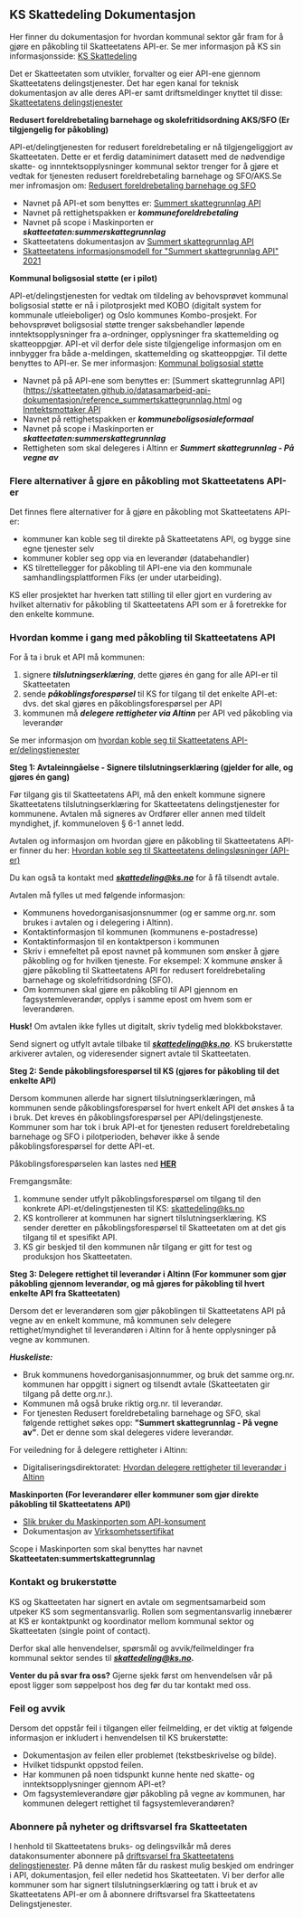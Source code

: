 ## KS Skattedeling Dokumentasjon

Her finner du dokumentasjon for hvordan kommunal sektor går fram for å gjøre en påkobling til Skatteetatens API-er. 
Se mer informasjon på KS sin informasjonsside: [KS Skattedeling](https://www.ks.no/skattedeling)

Det er Skatteetaten som utvikler, forvalter og eier API-ene gjennom Skatteetatens delingstjenester. Det har egen kanal for teknisk dokumentasjon av alle deres API-er samt driftsmeldinger knyttet til disse: [Skatteetatens delingstjenester](https://skatteetaten.github.io/datasamarbeid-api-dokumentasjon/index.html)

**Redusert foreldrebetaling barnehage og skolefritidsordning AKS/SFO (Er tilgjengelig for påkobling)**

API-et/delingtjenesten for redusert foreldrebetaling  er nå tilgjengeliggjort av Skatteetaten. Dette er et ferdig dataminimert datasett med de nødvendige skatte- og innntektsopplysninger kommunal sektor trenger for å gjøre et vedtak for tjenesten redusert foreldrebetaling barnehage og SFO/AKS.Se mer infromasjon om: [Redusert foreldrebetaling barnehage og SFO](https://www.ks.no/fagomrader/digitalisering/felleslosninger/deling-av-opplysninger-fra-skatteetaten/barnehage-og-skolefritidsordning/)    

- Navnet på API-et som benyttes er: [Summert skattegrunnlag API](https://skatteetaten.github.io/datasamarbeid-api-dokumentasjon/reference_summertskattegrunnlag.html)
- Navnet på rettighetspakken er ***kommuneforeldrebetaling***
- Navnet på scope i Maskinporten er ***skatteetaten:summerskattegrunnlag***
- Skatteetatens dokumentasjon av [Summert skattegrunnlag API](https://skatteetaten.github.io/datasamarbeid-api-dokumentasjon/reference_summertskattegrunnlag.html)
- [Skatteetatens informasjonsmodell for "Summert skattegrunnlag API" 2021](https://skatteetaten.github.io/datasamarbeid-api-dokumentasjon/data_summertskattegrunnlag2021)

**Kommunal boligsosial støtte (er i pilot)**

API-et/delingstjenesten for vedtak om tildeling av behovsprøvet kommunal boligsosial støtte er nå i pilotprosjekt med KOBO (digitalt system for kommunale utleieboliger) og Oslo kommunes Kombo-prosjekt. For behovsprøvet boligsosial støtte trenger saksbehandler løpende inntektsopplysninger fra a-ordninger, opplysninger fra skattemelding og skatteoppgjør. API-et vil derfor dele siste tilgjengelige informasjon om en innbygger fra både a-meldingen, skattemelding og skatteoppgjør. Til dette benyttes to API-er. Se mer informasjon: [Kommunal boligsosial støtte](https://www.ks.no/fagomrader/digitalisering/felleslosninger/deling-av-opplysninger-fra-skatteetaten/kommunal-bolig-og-kommunal-bostotte/)

- Navnet på på API-ene som benyttes er: [Summert skattegrunnlag API](https://skatteetaten.github.io/datasamarbeid-api-dokumentasjon/reference_summertskattegrunnlag.html og [Inntektsmottaker API](https://skatteetaten.github.io/datasamarbeid-api-dokumentasjon/reference_inntektsmottaker.html)
- Navnet på rettighetspakken er ***kommuneboligsosialeformaal***
- Navnet på scope i Maskinporten er ***skatteetaten:summerskattegrunnlag***
- Rettigheten som skal delegeres i Altinn er ***Summert skattegrunnlag - På vegne av***

### Flere alternativer å gjøre en påkobling mot Skatteetatens API-er
Det finnes flere alternativer for å gjøre en påkobling mot Skatteetatens API-er:
- kommuner kan koble seg til direkte på Skatteetatens API, og bygge sine egne tjenester selv
- kommuner kobler seg opp via en leverandør (databehandler)
- KS tilrettellegger for påkobling til API-ene via den kommunale samhandlingsplattformen Fiks (er under utarbeiding). 

KS eller prosjektet har hverken tatt stilling til eller gjort en vurdering av hvilket alternativ for påkobling til Skatteetatens API som er å foretrekke for den enkelte kommune.  


### Hvordan komme i gang med påkobling til Skatteetatens API
For å ta i bruk et API må kommunen: 
1. signere ***tilslutningserklæring***, dette gjøres én gang for alle API-er til Skatteetaten
2. sende ***påkoblingsforespørsel*** til KS for tilgang til det enkelte API-et: dvs. det skal gjøres en påkoblingsforespørsel per API
3. kommunen må ***delegere rettigheter via Altinn*** per API ved påkobling via leverandør

Se mer informasjon om [hvordan koble seg til Skatteetatens API-er/delingstjenester](https://www.ks.no/fagomrader/digitalisering/felleslosninger/deling-av-opplysninger-fra-skatteetaten/hvordan-koble-seg-til-skatteetatens-delingslosninger/) 

**Steg 1: Avtaleinngåelse - Signere tilslutningserklæring (gjelder for alle, og gjøres én gang)**

Før tilgang gis til Skatteetatens API, må den enkelt kommune signere Skatteetatens tilslutningserklæring for Skatteetatens delingstjenester for kommunene. Avtalen må signeres av Ordfører eller annen med tildelt myndighet, jf. kommuneloven § 6-1 annet ledd. 

Avtalen og informasjon om hvordan gjøre en påkobling til Skatteetatens API-er finner du her: [Hvordan koble seg til Skatteetatens delingsløsninger (API-er)](https://www.ks.no/fagomrader/digitalisering/felleslosninger/deling-av-opplysninger-fra-skatteetaten/hvordan-koble-seg-til-skatteetatens-delingslosninger/)

Du kan også ta kontakt med ***skattedeling@ks.no*** for å få tilsendt avtale. 


Avtalen må fylles ut med følgende informasjon:

- Kommunens hovedorganisasjonsnummer (og er samme org.nr. som brukes i avtalen og i delegering i Altinn). 
- Kontaktinformasjon til kommunen (kommunens e-postadresse)
- Kontaktinformasjon til en kontaktperson i kommunen
- Skriv i emnefeltet på epost navnet på kommunen som ønsker å gjøre påkobling og for hvilken tjeneste. For eksempel: X kommune ønsker å gjøre påkobling til Skatteetatens API for redusert foreldrebetaling barnehage og skolefritidsordning (SFO).
- Om kommunen skal gjøre en påkobling til API gjennom en fagsystemleverandør, opplys i samme epost om hvem som er leverandøren.

**Husk!** Om avtalen ikke fylles ut digitalt, skriv tydelig med blokkbokstaver.

Send signert og utfylt avtale tilbake til ***skattedeling@ks.no***. KS brukerstøtte arkiverer avtalen, og videresender signert avtale til Skatteetaten. 

**Steg 2: Sende påkoblingsforespørsel til KS (gjøres for påkobling til det enkelte API)**

Dersom kommunen allerde har signert tilslutningserklæringen, må kommunen sende påkoblingsforespørsel for hvert enkelt API det ønskes å ta i bruk. Det kreves én påkoblingsforespørsel per API/delingstjeneste. Kommuner som har tok i bruk API-et for tjenesten redusert foreldrebetaling barnehage og SFO i pilotperioden, behøver ikke å sende påkoblingsforespørsel for dette API-et.   

Påkoblingsforespørselen kan lastes ned [**HER**](https://www.ks.no/fagomrader/digitalisering/felleslosninger/deling-av-opplysninger-fra-skatteetaten/hvordan-koble-seg-til-skatteetatens-delingslosninger/)

Fremgangsmåte: 
1. kommune sender utfylt påkoblingsforespørsel om tilgang til den konkrete API-et/delingstjenesten til KS: skattedeling@ks.no
2. KS kontrollerer at kommunen har signert tilslutningserklæring. KS sender deretter en påkoblingsforespørsel til Skatteetaten om at det gis tilgang til et spesifikt      API.
3. KS gir beskjed til den kommunen når tilgang er gitt for test og produksjon hos Skatteetaten. 


**Steg 3: Delegere rettighet til leverandør i Altinn (For kommuner som gjør påkobling gjennom leverandør, og må gjøres for påkobling til hvert enkelte API fra Skatteetaten)**

Dersom det er leverandøren som gjør påkoblingen til Skatteetatens API på vegne av en enkelt kommune, må kommunen selv delegere rettighet/myndighet til leverandøren i Altinn for å hente opplysninger på vegne av kommunen. 

***Huskeliste:*** 
- Bruk kommunens hovedorganisasjonnummer, og bruk det samme org.nr. kommunen har oppgitt i signert og tilsendt avtale (Skatteetaten gir tilgang på dette org.nr.).
- Kommunen må også bruke riktig org.nr. til leverandør.
- For tjenesten Redusert foreldrebetaling barnehage og SFO, skal følgende rettighet søkes opp: **"Summert skattegrunnlag - På vegne av"**. Det er denne som skal delegeres videre leverandør.

For veiledning for å delegere rettigheter i Altinn:

- Digitaliseringsdirektoratet: [Hvordan delegere rettigheter til leverandør i Altinn](https://vimeo.com/533856189)

**Maskinporten (For leverandører eller kommuner som gjør direkte påkobling til Skatteetatens API)**
- [Slik bruker du Maskinporten som API-konsument](https://docs.digdir.no/docs/Maskinporten/maskinporten_guide_apikonsument.html)
- Dokumentasjon av [Virksomhetssertifikat](https://skatteetaten.github.io/datasamarbeid-api-dokumentasjon/about_virksomhetssertifikat.html)

Scope i Maskinporten som skal benyttes har navnet **Skatteetaten:summertskattegrunnlag**

### Kontakt og brukerstøtte
KS og Skatteetaten har signert en avtale om segmentsamarbeid som utpeker KS som segmentansvarlig. Rollen som segmentansvarlig innebærer at KS er kontaktpunkt og koordinator mellom kommunal sektor og Skatteetaten (single point of contact). 

Derfor skal alle henvendelser, spørsmål og avvik/feilmeldinger fra kommunal sektor sendes til ***skattedeling@ks.no.***

**Venter du på svar fra oss?** 
Gjerne sjekk først om henvendelsen vår på epost ligger som søppelpost hos deg før du tar kontakt med oss. 

### Feil og avvik ###

Dersom det oppstår feil i tilgangen eller feilmelding, er det viktig at følgende informasjon er inkludert i henvendelsen til KS brukerstøtte:
- Dokumentasjon av feilen eller problemet (tekstbeskrivelse og bilde). 
- Hvilket tidspunkt oppstod feilen.
- Har kommunen på noen tidspunkt kunne hente ned skatte- og inntektsopplysninger gjennom API-et? 
- Om fagsystemleverandøre gjør påkobling på vegne av kommunen, har kommunen delegert rettighet til fagsystemleverandøren? 


### Abonnere på nyheter og driftsvarsel fra Skatteetaten ###
I henhold til Skatteetatens bruks- og delingsvilkår må deres datakonsumenter abonnere på [driftsvarsel fra Skatteetatens delingstjenester](https://skatteetaten.github.io/datasamarbeid-api-dokumentasjon/tag_news.html). På denne måten får du raskest mulig beskjed om endringer i API, dokumentasjon, feil eller nedetid hos Skatteetaten. Vi ber derfor alle kommuner som har signert tilslutningserklæring og tatt i bruk et av Skatteetatens API-er om å abonnere driftsvarsel fra Skatteetatens Delingstjenester. 






